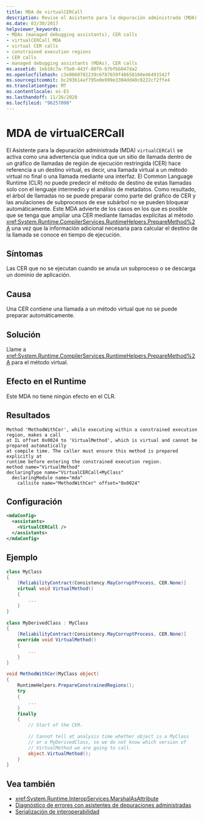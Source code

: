 ```yaml
---
title: MDA de virtualCERCall
description: Revise el Asistente para la depuración administrada (MDA) de virtualCERCall, que se invoca si una CER contiene una llamada a un método virtual que no se puede preparar automáticamente.
ms.date: 03/30/2017
helpviewer_keywords:
- MDAs (managed debugging assistants), CER calls
- virtualCERCall MDA
- virtual CER calls
- constrained execution regions
- CER calls
- managed debugging assistants (MDAs), CER calls
ms.assetid: 1eb18c7a-f5e0-443f-80fb-67bfbb047da2
ms.openlocfilehash: c3e8060702239c6f87659f48658160e46491542f
ms.sourcegitcommit: bc293b14af795e0e999e3304dd40c0222cf2ffe4
ms.translationtype: MT
ms.contentlocale: es-ES
ms.lasthandoff: 11/26/2020
ms.locfileid: "96257098"
---
```

# <a name="virtualcercall-mda"></a>MDA de virtualCERCall

El Asistente para la depuración administrada (MDA) `virtualCERCall` se activa como una advertencia que indica que un sitio de llamada dentro de un gráfico de llamadas de región de ejecución restringida (CER) hace referencia a un destino virtual, es decir, una llamada virtual a un método virtual no final o una llamada mediante una interfaz. El Common Language Runtime (CLR) no puede predecir el método de destino de estas llamadas solo con el lenguaje intermedio y el análisis de metadatos. Como resultado, el árbol de llamadas no se puede preparar como parte del gráfico de CER y las anulaciones de subprocesos de ese subárbol no se pueden bloquear automáticamente. Este MDA advierte de los casos en los que es posible que se tenga que ampliar una CER mediante llamadas explícitas al método <xref:System.Runtime.CompilerServices.RuntimeHelpers.PrepareMethod%2A> una vez que la información adicional necesaria para calcular el destino de la llamada se conoce en tiempo de ejecución.  
  
## <a name="symptoms"></a>Síntomas  

 Las CER que no se ejecutan cuando se anula un subproceso o se descarga un dominio de aplicación.  
  
## <a name="cause"></a>Causa  

 Una CER contiene una llamada a un método virtual que no se puede preparar automáticamente.  
  
## <a name="resolution"></a>Solución  

 Llame a <xref:System.Runtime.CompilerServices.RuntimeHelpers.PrepareMethod%2A> para el método virtual.  
  
## <a name="effect-on-the-runtime"></a>Efecto en el Runtime  

 Este MDA no tiene ningún efecto en el CLR.  
  
## <a name="output"></a>Resultados  
  
```output
Method 'MethodWithCer', while executing within a constrained execution region, makes a call  
at IL offset 0x0024 to 'VirtualMethod', which is virtual and cannot be prepared automatically  
at compile time. The caller must ensure this method is prepared explicitly at  
runtime before entering the constrained execution region.  
method name="VirtualMethod"  
declaringType name="VirtualCERCall+MyClass"  
  declaringModule name="mda"  
    callsite name="MethodWithCer" offset="0x0024"  
```  
  
## <a name="configuration"></a>Configuración  
  
```xml  
<mdaConfig>  
  <assistants>  
    <VirtualCERCall />  
  </assistants>  
</mdaConfig>  
```  
  
## <a name="example"></a>Ejemplo  
  
```csharp
class MyClass  
{  
    [ReliabilityContract(Consistency.MayCorruptProcess, CER.None)]  
    virtual void VirtualMethod()  
    {  
        ...  
    }  
}  
  
class MyDerivedClass : MyClass  
{  
    [ReliabilityContract(Consistency.MayCorruptProcess, CER.None)]  
    override void VirtualMethod()  
    {  
        ...  
    }  
}  
  
void MethodWithCer(MyClass object)  
{  
    RuntimeHelpers.PrepareConstrainedRegions();  
    try  
    {  
        ...  
    }  
    finally  
    {  
        // Start of the CER.  
  
        // Cannot tell at analysis time whether object is a MyClass  
        // or a MyDerivedClass, so we do not know which version of
        // VirtualMethod we are going to call.  
        object.VirtualMethod();  
    }  
}  
```  
  
## <a name="see-also"></a>Vea también

- <xref:System.Runtime.InteropServices.MarshalAsAttribute>
- [Diagnóstico de errores con asistentes de depuraciones administradas](diagnosing-errors-with-managed-debugging-assistants.md)
- [Serialización de interoperabilidad](../interop/interop-marshaling.md)
